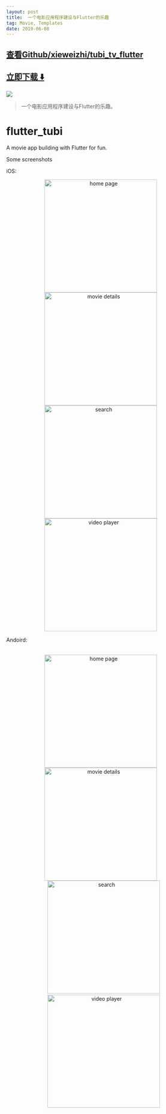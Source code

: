 ```yaml
---
layout: post
title:  一个电影应用程序建设与Flutter的乐趣
tag: Movie, Templates
date: 2019-06-08
---
```


 

## [查看Github/xieweizhi/tubi_tv_flutter](http://github.com/xieweizhi/tubi_tv_flutter)
## [立即下载 ️⬇️ ](https://codeload.github.com/xieweizhi/tubi_tv_flutter/zip/master) 


 
![](https://flutterawesome.com/content/images/2019/04/flutter_tubi-1.jpg)
 
>
> 一个电影应用程序建设与Flutter的乐趣。
>

 
# flutter_tubi

A movie app building with Flutter for fun.


Some screenshots

iOS:

<div align="center">
<img src="https://github.com/xieweizhi/tubi_tv_flutter/blob/master/screenshot/ios/home.jpg?raw=true" height="300px" alt="home page" />
<img src="https://github.com/xieweizhi/tubi_tv_flutter/blob/master/screenshot/ios/movie_details.jpg?raw=true" height="300px" alt="movie details" />
    <img src="https://github.com/xieweizhi/tubi_tv_flutter/blob/master/screenshot/ios/search.jpg?raw=true" height="300px" alt="search" />
    <img src="https://github.com/xieweizhi/tubi_tv_flutter/blob/master/screenshot/ios/video_player.jpg?raw=true" height="300px" alt="video player" />
</div>


Andoird:

<div contenteditable="plaintext-only"><div align="center">
<img src="https://github.com/xieweizhi/tubi_tv_flutter/blob/master/screenshot/android/home.jpg?raw=true" height="300px" alt="home page" />
<img src="https://github.com/xieweizhi/tubi_tv_flutter/blob/master/screenshot/android/movie_details.jpg?raw=true" height="300px" alt="movie details" />
    <img src="https://github.com/xieweizhi/tubi_tv_flutter/blob/master/screenshot/android/search.jpg?raw=true" height="300px" alt="search" />
    <img src="https://github.com/xieweizhi/tubi_tv_flutter/blob/master/screenshot/android/video_player.jpg?raw=true" height="300px" alt="video player" />
</div>

